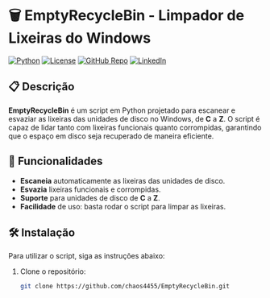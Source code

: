 # 🗑️ EmptyRecycleBin - Limpador de Lixeiras do Windows

[![Python](https://img.shields.io/badge/Python-3.8%2B-blue)](https://www.python.org/)
[![License](https://img.shields.io/badge/License-MIT-green)](./LICENSE)
[![GitHub Repo](https://img.shields.io/badge/GitHub-chaos4455-blue)](https://github.com/chaos4455/)
[![LinkedIn](https://img.shields.io/badge/LinkedIn-Elias%20Andrade-blue)](https://www.linkedin.com/in/itilmgf/)

## 📋 Descrição

**EmptyRecycleBin** é um script em Python projetado para escanear e esvaziar as lixeiras das unidades de disco no Windows, de **C** a **Z**. O script é capaz de lidar tanto com lixeiras funcionais quanto corrompidas, garantindo que o espaço em disco seja recuperado de maneira eficiente.

## 🚀 Funcionalidades

- **Escaneia** automaticamente as lixeiras das unidades de disco.
- **Esvazia** lixeiras funcionais e corrompidas.
- **Suporte** para unidades de disco de **C** a **Z**.
- **Facilidade** de uso: basta rodar o script para limpar as lixeiras.

## 🛠️ Instalação

Para utilizar o script, siga as instruções abaixo:

1. Clone o repositório:
   ```bash
   git clone https://github.com/chaos4455/EmptyRecycleBin.git
